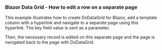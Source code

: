### Blazor Data Grid - How to edit a row on a separate page

This example illustrates how to create DxDataGrid for Blazor, add a template column with a hyperlink and navigate to a separate page using this hyperlink. The key field value is sent as a parameter. 

Then, the necessary record is edited on this separate page and the page is navigated back to the page with DxDataGrid.
